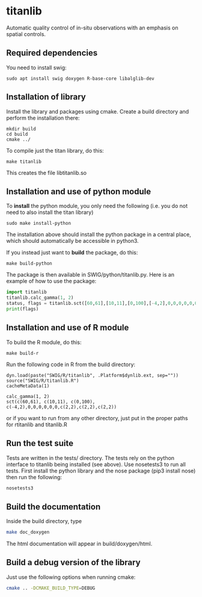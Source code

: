 # titanlib

Automatic quality control of in-situ observations with an emphasis on spatial controls.

## Required dependencies

You need to install swig:

```
sudo apt install swig doxygen R-base-core libalglib-dev
```

## Installation of library

Install the library and packages using cmake. Create a build directory and perform the
installation there:

```
mkdir build
cd build
cmake ../
```

To compile just the titan library, do this:
```
make titanlib
```

This creates the file libtitanlib.so

## Installation and use of python module

To **install** the python module, you only need the following (i.e. you do not need to also
install the titan library)

```
sudo make install-python
```

The installation above should install the python package in a central place, which should
automatically be accessible in python3.

If you instead just want to **build** the package, do this:

```
make build-python
```

The package is then available in SWIG/python/titanlib.py. Here is an example of how to use the package:

```python
import titanlib
titanlib.calc_gamma(1, 2)
status, flags = titanlib.sct([60,61],[10,11],[0,100],[-4,2],0,0,0,0,0,0,[2,2],[2,2],[2,2])
print(flags)
```

## Installation and use of R module

To build the R module, do this:

```
make build-r
```

Run the following code in R from the build directory:

```
dyn.load(paste("SWIG/R/titanlib", .Platform$dynlib.ext, sep=""))
source("SWIG/R/titanlib.R")
cacheMetaData(1)

calc_gamma(1, 2)
sct(c(60,61), c(10,11), c(0,100), c(-4,2),0,0,0,0,0,0,c(2,2),c(2,2),c(2,2))
```

or if you want to run from any other directory, just put in the proper paths for rtitanlib and titanlib.R

## Run the test suite

Tests are written in the tests/ directory. The tests rely on the python interface to titanlib being installed (see above). Use nosetests3 to run all tests. First install the python library  and the nose package (pip3 install nose) then run the following:

```bash
nosetests3
```

## Build the documentation

Inside the build directory, type

```bash
make doc_doxygen
```

The html documentation will appear in build/doxygen/html.

## Build a debug version of the library

Just use the following options when running cmake:

```bash
cmake .. -DCMAKE_BUILD_TYPE=DEBUG
```
